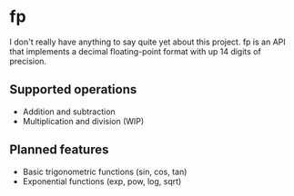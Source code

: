 fp
==

I don't really have anything to say quite yet about this project. fp is an API that implements a decimal floating-point format with up 14 digits of precision.

Supported operations
--------------------
* Addition and subtraction
* Multiplication and division (WIP)

Planned features
----------------
* Basic trigonometric functions (sin, cos, tan)
* Exponential functions (exp, pow, log, sqrt)

